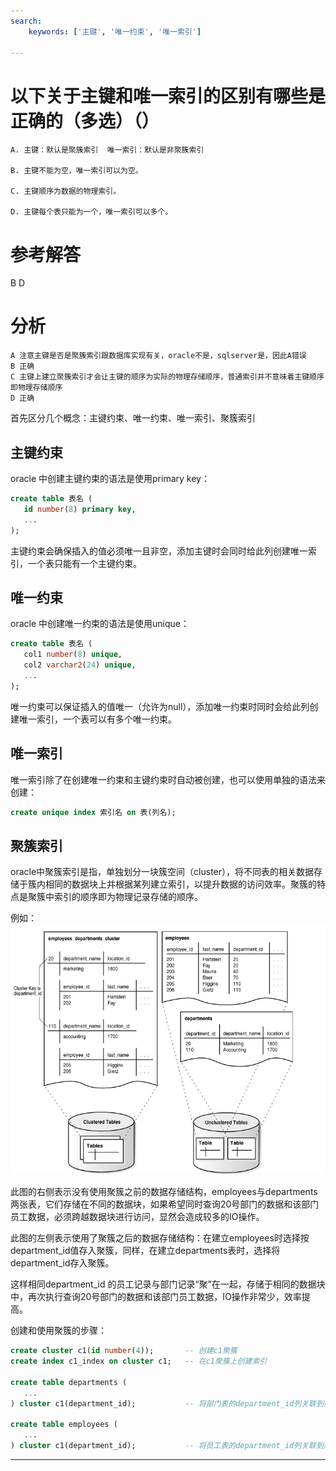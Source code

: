 ```yaml
---
search:
    keywords: ['主键', '唯一约束', '唯一索引']

---
```



# 以下关于主键和唯一索引的区别有哪些是正确的（多选）（）



```
A. 主键：默认是聚簇索引  唯一索引：默认是非聚簇索引

B. 主键不能为空，唯一索引可以为空。

C. 主键顺序为数据的物理索引。

D. 主键每个表只能为一个，唯一索引可以多个。
```



# 参考解答

B D

# 分析

```
A 注意主键是否是聚簇索引跟数据库实现有关，oracle不是，sqlserver是，因此A错误
B 正确
C 主键上建立聚簇索引才会让主键的顺序为实际的物理存储顺序，普通索引并不意味着主键顺序即物理存储顺序
D 正确
```

首先区分几个概念：主键约束、唯一约束、唯一索引、聚簇索引

## 主键约束
oracle 中创建主键约束的语法是使用primary key：
```sql
create table 表名 (
   id number(8) primary key,
   ...
);
```
主键约束会确保插入的值必须唯一且非空，添加主键时会同时给此列创建唯一索引，一个表只能有一个主键约束。

## 唯一约束
oracle 中创建唯一约束的语法是使用unique：
```sql
create table 表名 (
   col1 number(8) unique,
   col2 varchar2(24) unique,
   ...
);
```
唯一约束可以保证插入的值唯一（允许为null），添加唯一约束时同时会给此列创建唯一索引，一个表可以有多个唯一约束。

## 唯一索引
唯一索引除了在创建唯一约束和主键约束时自动被创建，也可以使用单独的语法来创建：

```sql
create unique index 索引名 on 表(列名);
```

## 聚簇索引
oracle中聚簇索引是指，单独划分一块簇空间（cluster），将不同表的相关数据存储于簇内相同的数据块上并根据某列建立索引，以提升数据的访问效率。聚簇的特点是聚簇中索引的顺序即为物理记录存储的顺序。

例如：
![](/assets/1029573-20161008230030004-811885097.png)

此图的右侧表示没有使用聚簇之前的数据存储结构，employees与departments两张表，它们存储在不同的数据块，如果希望同时查询20号部门的数据和该部门员工数据，必须跨越数据块进行访问，显然会造成较多的IO操作。

此图的左侧表示使用了聚簇之后的数据存储结构：在建立employees时选择按department_id值存入聚簇，同样，在建立departments表时，选择将department_id存入聚簇。

这样相同department_id 的员工记录与部门记录“聚”在一起，存储于相同的数据块中，再次执行查询20号部门的数据和该部门员工数据，IO操作非常少，效率提高。

创建和使用聚簇的步骤：
```sql
create cluster c1(id number(4));       -- 创建c1聚簇
create index c1_index on cluster c1;   -- 在c1聚簇上创建索引

create table departments (
   ...
) cluster c1(department_id);           -- 将部门表的department_id列关联到聚簇

create table employees (
   ...
) cluster c1(department_id);           -- 将员工表的department_id列关联到聚簇
```

---





